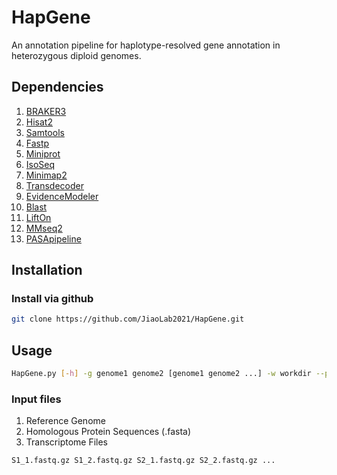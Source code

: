 # HapGene
An annotation pipeline for haplotype-resolved gene annotation in heterozygous diploid genomes.

## Dependencies
1. [BRAKER3](https://github.com/Gaius-Augustus/BRAKER)
2. [Hisat2](https://github.com/DaehwanKimLab/hisat2)
3. [Samtools](https://github.com/samtools/samtools)
4. [Fastp](https://github.com/OpenGene/fastp)
5. [Miniprot](https://github.com/lh3/miniprot)
6. [IsoSeq](https://github.com/PacificBiosciences/IsoSeq)
7. [Minimap2](https://github.com/lh3/minimap2)
8. [Transdecoder](https://github.com/sghignone/TransDecoder)
9. [EvidenceModeler](https://github.com/EVidenceModeler)
10. [Blast](https://ftp.ncbi.nlm.nih.gov/blast/executables/blast+/)
11. [LiftOn](https://github.com/Kuanhao-Chao/LiftOn)
12. [MMseq2](https://github.com/soedinglab/MMseqs2)
13. [PASApipeline](https://github.com/PASApipeline/PASApipeline)

## Installation
### Install via github
```bash
git clone https://github.com/JiaoLab2021/HapGene.git
```

## Usage
```bash
HapGene.py [-h] -g genome1 genome2 [genome1 genome2 ...] -w workdir --protein protein -t threads -r rawdatadir -s species -p prefix1 prefix2 [prefix1 prefix2 ...] [--TE_anno] [--long] [--lib TE_library] [--threshold THRESHOLD] [--lencf length_cutoff] [--tpmcf TPM_Value_cutoff]
```
### Input files
1. Reference Genome
2. Homologous Protein Sequences (.fasta)
3. Transcriptome Files
```bash
S1_1.fastq.gz S1_2.fastq.gz S2_1.fastq.gz S2_2.fastq.gz ...
```


